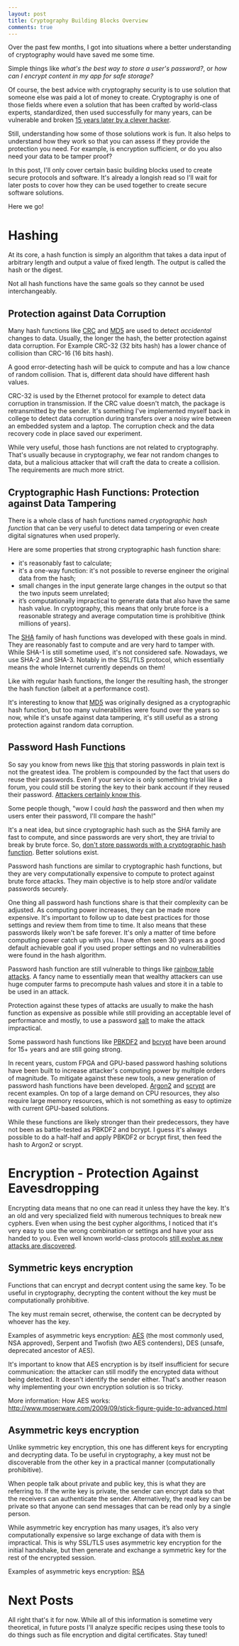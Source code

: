 ```yaml
---
layout: post
title: Cryptography Building Blocks Overview
comments: true
---
```


Over the past few months, I got into situations where a better understanding of cryptography would have saved me some time.

Simple things like *what's the best way to store a user's password?*, or *how can I encrypt content in my app for safe storage?*

Of course, the best advice with cryptography security is to use solution that someone else was paid a lot of money to create. Cryptography is one of those fields where even a solution that has been crafted by world-class experts, standardized, then used successfully for many years, can be vulnerable and broken [15 years later by a clever hacker](https://blog.cloudflare.com/padding-oracles-and-the-decline-of-cbc-mode-ciphersuites/).

Still, understanding how some of those solutions work is fun. It also helps to understand how they work so that you can assess if they provide the protection you need. For example, is encryption sufficient, or do you also need your data to be tamper proof?

In this post, I'll only cover certain basic building blocks used to create secure protocols and software. It's already a longish read so I'll wait for later posts to cover how they can be used together to create secure software solutions.

Here we go!

# Hashing
At its core, a hash function is simply an algorithm that takes a data input of arbitrary length and output a value of fixed length. The output is called the hash or the digest.

Not all hash functions have the same goals so they cannot be used interchangeably.

## Protection against Data Corruption

Many hash functions like [CRC](https://en.wikipedia.org/wiki/Cyclic_redundancy_check) and [MD5](https://en.wikipedia.org/wiki/MD5) are used to detect *accidental* changes to data. Usually, the longer the hash, the better protection against data corruption. For Example CRC-32 (32 bits hash) has a lower chance of collision than CRC-16 (16 bits hash).

A good error-detecting hash will be quick to compute and has a low chance of random collision. That is, different data should have different hash values.

CRC-32 is used by the Ethernet protocol for example to detect data corruption in transmission. If the CRC value doesn't match, the package is retransmitted by the sender. It's something I've implemented myself back in college to detect data corruption during transfers over a noisy wire between an embedded system and a laptop. The corruption check and the data recovery code in place saved our experiment.

While very useful, those hash functions are not related to cryptography. That's usually because in cryptography, we fear not random changes to data, but a malicious attacker that will craft the data to create a collision. The requirements are much more strict.

## Cryptographic Hash Functions: Protection against Data Tampering

There is a whole class of hash functions named *cryptographic hash function* that can be very useful to detect data tampering or even create digital signatures when used properly.

Here are some properties that strong cryptographic hash function share:
* it's reasonably fast to calculate;
* it's a one-way function: it's not possible to reverse engineer the original data from the hash;
* small changes in the input generate large changes in the output so that the two inputs seem unrelated;
* it’s computationally impractical to generate data that also have the same hash value. In cryptography, this means that only brute force is a reasonable strategy and average computation time is prohibitive (think millions of years).

The [SHA](https://en.wikipedia.org/wiki/Secure_Hash_Algorithms) family of hash functions was developed with these goals in mind. They are reasonably fast to compute and are very hard to tamper with. While SHA-1 is still sometime used, it's not considered safe. Nowadays, we use SHA-2 and SHA-3. Notably in the SSL/TLS protocol, which essentially means the whole Internet currently depends on them!

Like with regular hash functions, the longer the resulting hash, the stronger the hash function (albeit at a performance cost).

It's interesting to know that [MD5](https://en.wikipedia.org/wiki/MD5) was originally designed as a cryptographic hash function, but too many vulnerabilities were found over the years so now, while it's unsafe against data tampering, it's still useful as a strong protection against random data corruption.

## Password Hash Functions

So say you know from news like [this](http://money.cnn.com/2012/07/12/technology/yahoo-hack/index.htm) that storing passwords in plain text is not the greatest idea. The problem is compounded by the fact that users do reuse their passwords. Even if your service is only something trivial like a forum, you could still be storing the key to their bank account if they reused their password. [Attackers certainly know this](https://techcrunch.com/2016/06/16/github-accounts-targeted-in-password-reuse-attack/).

Some people though, "wow I could *hash* the password and then when my users enter their password, I'll compare the hash!"

It's a neat idea, but since cryptographic hash such as the SHA family are fast to compute, and since passwords are very short, they are trivial to break by brute force. So, [don't store passwords with a cryptographic hash function](http://securityuncorked.com/2012/06/how-to-crack-your-own-linkedin-password-hash/). Better solutions exist.

Password hash functions are similar to cryptographic hash functions, but they are very computationally expensive to compute to protect against brute force attacks. They main objective is to help store and/or validate passwords securely.

One thing all password hash functions share is that their complexity can be adjusted. As computing power increases, they can be made more expensive. It's important to follow up to date best practices for those settings and review them from time to time. It also means that these passwords likely won't be safe forever. It's only a matter of time before computing power catch up with you. I have often seen 30 years as a good default achievable goal if you used proper settings and no vulnerabilities were found in the hash algorithm.

Password hash function are still vulnerable to things like [rainbow table attacks](https://en.wikipedia.org/wiki/Rainbow_table). A fancy name to essentially mean that wealthy attackers can use huge computer farms to precompute hash values and store it in a table to be used in an attack.

Protection against these types of attacks are usually to make the hash function as expensive as possible while still providing an acceptable level of performance and mostly, to use a password [salt](https://en.wikipedia.org/wiki/Salt_(cryptography)) to make the attack impractical.

Some password hash functions like [PBKDF2](https://en.wikipedia.org/wiki/PBKDF2) and [bcrypt](https://en.wikipedia.org/wiki/Bcrypt) have been around for 15+ years and are still going strong.

In recent years, custom FPGA and GPU-based password hashing solutions have been built to increase attacker's computing power by multiple orders of magnitude. To mitigate against these new tools, a new generation of password hash functions have been developed. [Argon2](https://en.wikipedia.org/wiki/Argon2) and [scrypt](https://en.wikipedia.org/wiki/Scrypt) are recent examples. On top of a large demand on CPU resources, they also require large memory resources, which is not something as easy to optimize with current GPU-based solutions.

While these functions are likely stronger than their predecessors, they have not been as battle-tested as PBKDF2 and bcrypt. I guess it's always possible to do a half-half and apply PBKDF2 or bcrypt first, then feed the hash to Argon2 or scrypt.

# Encryption - Protection Against Eavesdropping

Encrypting data means that no one can read it unless they have the key. It's an old and very specialized field with numerous techniques to break new cyphers. Even when using the best cypher algorithms, I noticed that it's very easy to use the wrong combination or settings and have your ass handed to you. Even well known world-class protocols [still evolve as new attacks are discovered](https://www.gracefulsecurity.com/tls-ssl-vulnerabilities/).

## Symmetric keys encryption
Functions that can encrypt and decrypt content using the same key. To be useful in cryptography, decrypting the content without the key must be computationally prohibitive.

The key must remain secret, otherwise, the content can be decrypted by whoever has the key.

Examples of asymmetric keys encryption: [AES](https://en.wikipedia.org/wiki/Advanced_Encryption_Standard) (the most commonly used, NSA approved), Serpent and Twofish (two AES contenders), DES (unsafe, deprecated ancestor of AES).

It's important to know that AES encryption is by itself insufficient for secure communication: the attacker can still modify the encrypted data without being detected. It doesn't identify the sender either. That's another reason why implementing your own encryption solution is so tricky.

More information:
How AES works: http://www.moserware.com/2009/09/stick-figure-guide-to-advanced.html

## Asymmetric keys encryption
Unlike symmetric key encryption, this one has different keys for encrypting and decrypting data. To be useful in cryptography, a key must not be discoverable from the other key in a practical manner (computationally prohibitive).

When people talk about private and public key, this is what they are referring to. If the write key is private, the sender can encrypt data so that the receivers can authenticate the sender. Alternatively, the read key can be private so that anyone can send messages that can be read only by a single person.

While asymmetric key encryption has many usages, it’s also very computationally expensive so large exchange of data with them is impractical. This is why SSL/TLS uses asymmetric key encryption for the initial handshake, but then generate and exchange a symmetric key for the rest of the encrypted session.

Examples of asymmetric keys encryption: [RSA](https://en.wikipedia.org/wiki/RSA_(cryptosystem))

# Next Posts

All right that's it for now. While all of this information is sometime very theoretical, in future posts I'll analyze specific recipes using these tools to do things such as file encryption and digital certificates. Stay tuned!

